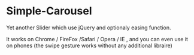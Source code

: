 # Simple-Carousel
Yet another Slider which use jQuery and optionaly easing function.

It works on Chrome / FireFox /Safari / Opera / IE , and you can even use it on phones (the swipe gesture works without any additional libraire)
